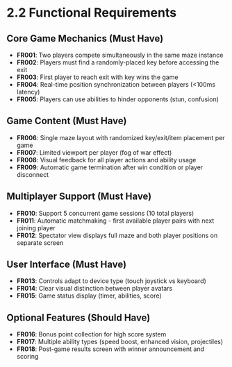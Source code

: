 # 2.2 Functional Requirements

## Core Game Mechanics (Must Have)
- **FR001**: Two players compete simultaneously in the same maze instance
- **FR002**: Players must find a randomly-placed key before accessing the exit
- **FR003**: First player to reach exit with key wins the game
- **FR004**: Real-time position synchronization between players (<100ms latency)
- **FR005**: Players can use abilities to hinder opponents (stun, confusion)

## Game Content (Must Have)
- **FR006**: Single maze layout with randomized key/exit/item placement per game
- **FR007**: Limited viewport per player (fog of war effect)
- **FR008**: Visual feedback for all player actions and ability usage
- **FR009**: Automatic game termination after win condition or player disconnect

## Multiplayer Support (Must Have)  
- **FR010**: Support 5 concurrent game sessions (10 total players)
- **FR011**: Automatic matchmaking - first available player pairs with next joining player
- **FR012**: Spectator view displays full maze and both player positions on separate screen

## User Interface (Must Have)
- **FR013**: Controls adapt to device type (touch joystick vs keyboard)
- **FR014**: Clear visual distinction between player avatars  
- **FR015**: Game status display (timer, abilities, score)

## Optional Features (Should Have)
- **FR016**: Bonus point collection for high score system
- **FR017**: Multiple ability types (speed boost, enhanced vision, projectiles)
- **FR018**: Post-game results screen with winner announcement and scoring